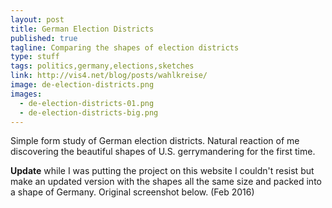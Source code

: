 ```yaml
---
layout: post
title: German Election Districts
published: true
tagline: Comparing the shapes of election districts
type: stuff
tags: politics,germany,elections,sketches
link: http://vis4.net/blog/posts/wahlkreise/
image: de-election-districts.png
images:
  - de-election-districts-01.png
  - de-election-districts-big.png
---
```


Simple form study of German election districts. Natural reaction of me discovering the beautiful shapes of U.S. gerrymandering for the first time.

**Update** while I was putting the project on this website I couldn't resist but make an updated version with the shapes all the same size and packed into a shape of Germany. Original screenshot below. (Feb 2016)
